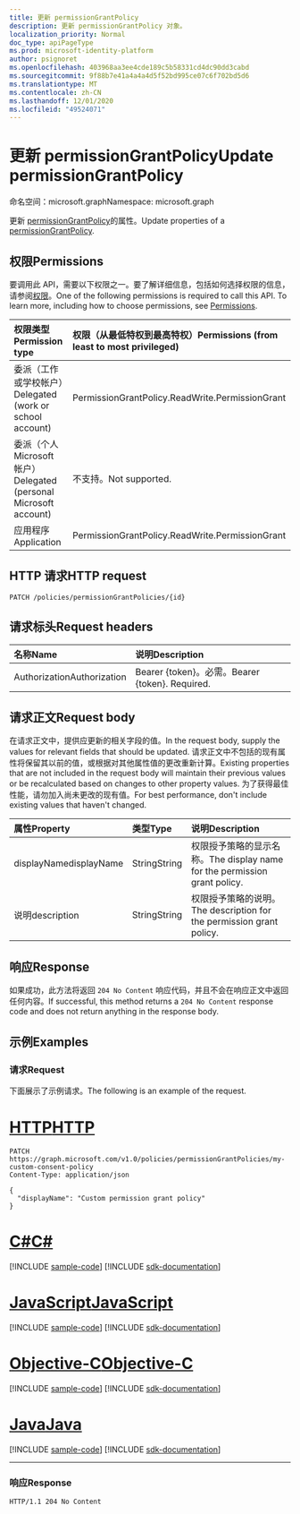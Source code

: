 ```yaml
---
title: 更新 permissionGrantPolicy
description: 更新 permissionGrantPolicy 对象。
localization_priority: Normal
doc_type: apiPageType
ms.prod: microsoft-identity-platform
author: psignoret
ms.openlocfilehash: 403968aa3ee4cde189c5b58331cd4dc90dd3cabd
ms.sourcegitcommit: 9f88b7e41a4a4a4d5f52bd995ce07c6f702bd5d6
ms.translationtype: MT
ms.contentlocale: zh-CN
ms.lasthandoff: 12/01/2020
ms.locfileid: "49524071"
---
```

# <a name="update-permissiongrantpolicy"></a><span data-ttu-id="abca8-103">更新 permissionGrantPolicy</span><span class="sxs-lookup"><span data-stu-id="abca8-103">Update permissionGrantPolicy</span></span>

<span data-ttu-id="abca8-104">命名空间：microsoft.graph</span><span class="sxs-lookup"><span data-stu-id="abca8-104">Namespace: microsoft.graph</span></span>

<span data-ttu-id="abca8-105">更新  [permissionGrantPolicy](../resources/permissiongrantpolicy.md)的属性。</span><span class="sxs-lookup"><span data-stu-id="abca8-105">Update properties of a  [permissionGrantPolicy](../resources/permissiongrantpolicy.md).</span></span>

## <a name="permissions"></a><span data-ttu-id="abca8-106">权限</span><span class="sxs-lookup"><span data-stu-id="abca8-106">Permissions</span></span>

<span data-ttu-id="abca8-p101">要调用此 API，需要以下权限之一。要了解详细信息，包括如何选择权限的信息，请参阅[权限](/graph/permissions-reference)。</span><span class="sxs-lookup"><span data-stu-id="abca8-p101">One of the following permissions is required to call this API. To learn more, including how to choose permissions, see [Permissions](/graph/permissions-reference).</span></span>

| <span data-ttu-id="abca8-109">权限类型</span><span class="sxs-lookup"><span data-stu-id="abca8-109">Permission type</span></span>                        | <span data-ttu-id="abca8-110">权限（从最低特权到最高特权）</span><span class="sxs-lookup"><span data-stu-id="abca8-110">Permissions (from least to most privileged)</span></span> |
|:---------------------------------------|:--------------------------------------------|
| <span data-ttu-id="abca8-111">委派（工作或学校帐户）</span><span class="sxs-lookup"><span data-stu-id="abca8-111">Delegated (work or school account)</span></span>     | <span data-ttu-id="abca8-112">PermissionGrant</span><span class="sxs-lookup"><span data-stu-id="abca8-112">Policy.ReadWrite.PermissionGrant</span></span> |
| <span data-ttu-id="abca8-113">委派（个人 Microsoft 帐户）</span><span class="sxs-lookup"><span data-stu-id="abca8-113">Delegated (personal Microsoft account)</span></span> | <span data-ttu-id="abca8-114">不支持。</span><span class="sxs-lookup"><span data-stu-id="abca8-114">Not supported.</span></span> |
| <span data-ttu-id="abca8-115">应用程序</span><span class="sxs-lookup"><span data-stu-id="abca8-115">Application</span></span>                            | <span data-ttu-id="abca8-116">PermissionGrant</span><span class="sxs-lookup"><span data-stu-id="abca8-116">Policy.ReadWrite.PermissionGrant</span></span> |

## <a name="http-request"></a><span data-ttu-id="abca8-117">HTTP 请求</span><span class="sxs-lookup"><span data-stu-id="abca8-117">HTTP request</span></span>

<!-- { "blockType": "ignored" } -->

```http
PATCH /policies/permissionGrantPolicies/{id}
```

## <a name="request-headers"></a><span data-ttu-id="abca8-118">请求标头</span><span class="sxs-lookup"><span data-stu-id="abca8-118">Request headers</span></span>

| <span data-ttu-id="abca8-119">名称</span><span class="sxs-lookup"><span data-stu-id="abca8-119">Name</span></span>           | <span data-ttu-id="abca8-120">说明</span><span class="sxs-lookup"><span data-stu-id="abca8-120">Description</span></span>                |
|:---------------|:---------------------------|
| <span data-ttu-id="abca8-121">Authorization</span><span class="sxs-lookup"><span data-stu-id="abca8-121">Authorization</span></span>  | <span data-ttu-id="abca8-p102">Bearer {token}。必需。</span><span class="sxs-lookup"><span data-stu-id="abca8-p102">Bearer {token}. Required.</span></span>  |

## <a name="request-body"></a><span data-ttu-id="abca8-124">请求正文</span><span class="sxs-lookup"><span data-stu-id="abca8-124">Request body</span></span>

<span data-ttu-id="abca8-125">在请求正文中，提供应更新的相关字段的值。</span><span class="sxs-lookup"><span data-stu-id="abca8-125">In the request body, supply the values for relevant fields that should be updated.</span></span> <span data-ttu-id="abca8-126">请求正文中不包括的现有属性将保留其以前的值，或根据对其他属性值的更改重新计算。</span><span class="sxs-lookup"><span data-stu-id="abca8-126">Existing properties that are not included in the request body will maintain their previous values or be recalculated based on changes to other property values.</span></span> <span data-ttu-id="abca8-127">为了获得最佳性能，请勿加入尚未更改的现有值。</span><span class="sxs-lookup"><span data-stu-id="abca8-127">For best performance, don't include existing values that haven't changed.</span></span>

| <span data-ttu-id="abca8-128">属性</span><span class="sxs-lookup"><span data-stu-id="abca8-128">Property</span></span>     | <span data-ttu-id="abca8-129">类型</span><span class="sxs-lookup"><span data-stu-id="abca8-129">Type</span></span> |<span data-ttu-id="abca8-130">说明</span><span class="sxs-lookup"><span data-stu-id="abca8-130">Description</span></span>|
|:---------------|:--------|:----------|
| <span data-ttu-id="abca8-131">displayName</span><span class="sxs-lookup"><span data-stu-id="abca8-131">displayName</span></span> | <span data-ttu-id="abca8-132">String</span><span class="sxs-lookup"><span data-stu-id="abca8-132">String</span></span> |<span data-ttu-id="abca8-133">权限授予策略的显示名称。</span><span class="sxs-lookup"><span data-stu-id="abca8-133">The display name for the permission grant policy.</span></span>|
| <span data-ttu-id="abca8-134">说明</span><span class="sxs-lookup"><span data-stu-id="abca8-134">description</span></span> |<span data-ttu-id="abca8-135">String</span><span class="sxs-lookup"><span data-stu-id="abca8-135">String</span></span>| <span data-ttu-id="abca8-136">权限授予策略的说明。</span><span class="sxs-lookup"><span data-stu-id="abca8-136">The description for the permission grant policy.</span></span>|

## <a name="response"></a><span data-ttu-id="abca8-137">响应</span><span class="sxs-lookup"><span data-stu-id="abca8-137">Response</span></span>

<span data-ttu-id="abca8-138">如果成功，此方法将返回 `204 No Content` 响应代码，并且不会在响应正文中返回任何内容。</span><span class="sxs-lookup"><span data-stu-id="abca8-138">If successful, this method returns a `204 No Content` response code and does not return anything in the response body.</span></span>

## <a name="examples"></a><span data-ttu-id="abca8-139">示例</span><span class="sxs-lookup"><span data-stu-id="abca8-139">Examples</span></span>

### <a name="request"></a><span data-ttu-id="abca8-140">请求</span><span class="sxs-lookup"><span data-stu-id="abca8-140">Request</span></span>

<span data-ttu-id="abca8-141">下面展示了示例请求。</span><span class="sxs-lookup"><span data-stu-id="abca8-141">The following is an example of the request.</span></span>


# <a name="http"></a>[<span data-ttu-id="abca8-142">HTTP</span><span class="sxs-lookup"><span data-stu-id="abca8-142">HTTP</span></span>](#tab/http)
<!-- {
  "blockType": "request",
  "name": "update_permissiongrantpolicy"
}-->

```http
PATCH https://graph.microsoft.com/v1.0/policies/permissionGrantPolicies/my-custom-consent-policy
Content-Type: application/json

{
  "displayName": "Custom permission grant policy"
}
```
# <a name="c"></a>[<span data-ttu-id="abca8-143">C#</span><span class="sxs-lookup"><span data-stu-id="abca8-143">C#</span></span>](#tab/csharp)
[!INCLUDE [sample-code](../includes/snippets/csharp/update-permissiongrantpolicy-csharp-snippets.md)]
[!INCLUDE [sdk-documentation](../includes/snippets/snippets-sdk-documentation-link.md)]

# <a name="javascript"></a>[<span data-ttu-id="abca8-144">JavaScript</span><span class="sxs-lookup"><span data-stu-id="abca8-144">JavaScript</span></span>](#tab/javascript)
[!INCLUDE [sample-code](../includes/snippets/javascript/update-permissiongrantpolicy-javascript-snippets.md)]
[!INCLUDE [sdk-documentation](../includes/snippets/snippets-sdk-documentation-link.md)]

# <a name="objective-c"></a>[<span data-ttu-id="abca8-145">Objective-C</span><span class="sxs-lookup"><span data-stu-id="abca8-145">Objective-C</span></span>](#tab/objc)
[!INCLUDE [sample-code](../includes/snippets/objc/update-permissiongrantpolicy-objc-snippets.md)]
[!INCLUDE [sdk-documentation](../includes/snippets/snippets-sdk-documentation-link.md)]

# <a name="java"></a>[<span data-ttu-id="abca8-146">Java</span><span class="sxs-lookup"><span data-stu-id="abca8-146">Java</span></span>](#tab/java)
[!INCLUDE [sample-code](../includes/snippets/java/update-permissiongrantpolicy-java-snippets.md)]
[!INCLUDE [sdk-documentation](../includes/snippets/snippets-sdk-documentation-link.md)]

---


### <a name="response"></a><span data-ttu-id="abca8-147">响应</span><span class="sxs-lookup"><span data-stu-id="abca8-147">Response</span></span>

<!-- {
  "blockType": "response",
  "truncated": true,
  "@odata.type": "microsoft.graph.permissionGrantPolicy",
  "isCollection": false
} -->

```http
HTTP/1.1 204 No Content
```
